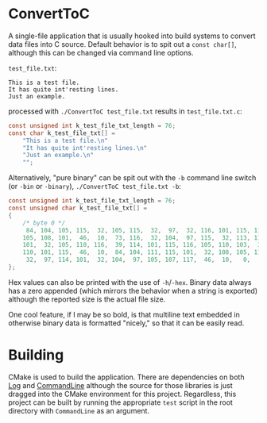 #  ConvertToC

A single-file application that is usually hooked into build systems to convert data files into C source. Default behavior is to spit out a `const char[]`, although this can be changed via command line options.

`test_file.txt`:

```
This is a test file.
It has quite int'resting lines.
Just an example.
```

processed with `./ConvertToC test_file.txt` results in `test_file.txt.c`:

```c
const unsigned int k_test_file_txt_length = 76;
const char k_test_file_txt[] =
    "This is a test file.\n"
    "It has quite int'resting lines.\n"
    "Just an example.\n"
    "";
```

Alternatively, "pure binary" can be spit out with the `-b` command line switch (or `-bin` or `-binary`), `./ConvertToC test_file.txt -b`:

```c
const unsigned int k_test_file_txt_length = 76;
const unsigned char k_test_file_txt[] =
{
    /* byte 0 */
     84, 104, 105, 115,  32, 105, 115,  32,  97,  32, 116, 101, 115, 116,  32, 102,
    105, 108, 101,  46,  10,  73, 116,  32, 104,  97, 115,  32, 113, 117, 105, 116,
    101,  32, 105, 110, 116,  39, 114, 101, 115, 116, 105, 110, 103,  32, 108, 105,
    110, 101, 115,  46,  10,  84, 104, 111, 115, 101,  32, 108, 105, 110, 101, 115,
     32,  97, 114, 101,  32, 104,  97, 105, 107, 117,  46,  10,   0,
};
```

Hex values can also be printed with the use of `-h`/`-hex`. Binary data always has a zero appended (which mirrors the behavior when a string is exported) although the reported size is the actual file size.

One cool feature, if I may be so bold, is that multiline text embedded in otherwise binary data is formatted "nicely," so that it can be easily read.

# Building

CMake is used to build the application. There are dependencies on both [Log](../Log) and [CommandLine](../CommandLine) although the source for those libraries is just dragged into the CMake environment for this project. Regardless, this project can be built by running the appropriate `test` script in the root directory with `CommandLine` as an argument.

